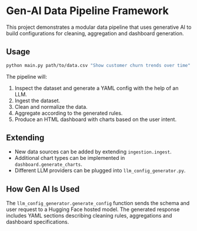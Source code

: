 # Gen-AI Data Pipeline Framework

This project demonstrates a modular data pipeline that uses generative AI to build configurations for cleaning, aggregation and dashboard generation.

## Usage

```bash
python main.py path/to/data.csv "Show customer churn trends over time"
```

The pipeline will:

1. Inspect the dataset and generate a YAML config with the help of an LLM.
2. Ingest the dataset.
3. Clean and normalize the data.
4. Aggregate according to the generated rules.
5. Produce an HTML dashboard with charts based on the user intent.

## Extending

- New data sources can be added by extending `ingestion.ingest`.
- Additional chart types can be implemented in `dashboard.generate_charts`.
- Different LLM providers can be plugged into `llm_config_generator.py`.

## How Gen AI Is Used

The `llm_config_generator.generate_config` function sends the schema and user request to a Hugging Face hosted model. The generated response includes YAML sections describing cleaning rules, aggregations and dashboard specifications.


